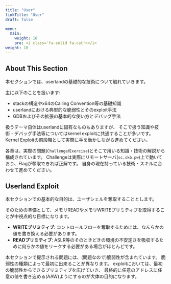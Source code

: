 ```yaml
---
title: "User"
linkTitle: "User"
draft: false

menu:
  main:
    weight: 10
    pre: <i class='fa-solid fa-cat'></i>
weight: 10
---
```


## About This Section

本セクションでは、userlandの基礎的な技術について触れていきます。

主に以下のことを扱います:

- stackの構造やx64のCalling Convention等の基礎知識
- userlandにおける典型的な脆弱性とそのexploit手法
- GDBおよびその拡張の基本的な使い方とデバッグ手法

扱うテーマ自体はuserlandに固有なものもありますが、
そこで扱う知識や技術・デバッグ手法等についてはkernel exploitに共通することが多いです。
Kernel Exploitの前段階として実際に手を動かしながら進めてください。

各章は、実際の問題(`Challenge`/`Exercise`)とそこで用いる知識・技術の解説から構成されています。
Challengeは実際にリモートサーバ(`sc.skb.pw`)上で動いており、Flagが奪取できれば正解です。
自身の現在持っている技術・スキルに合わせて進めてください。

## Userland Exploit

本セクションでの基本的な目的は、ユーザシェルを奪取することとします。

そのための準備として、メモリREADやメモリWRITEプリミティブを取得することが中視点的な目標になります。

- **WRITEプリミティブ**: コントロールフローを奪取するためには、なんらかの値を書き換える必要があります。
- **READプリミティブ**: ASLR等のそのときどきの環境の不安定さを吸収するために何らかの値をリークする必要がある場合がほとんどです。

本セクションで提示される問題には、(問題なので)脆弱性が含まれています。
脆弱性の種類によって最初に出来ることが異なります。
exploitにおいては、最初の脆弱性からできるプリミティブを広げていき、
最終的に任意のアドレスに任意の値を書き込める(AAW)ようにするのが大体の目的になります。
